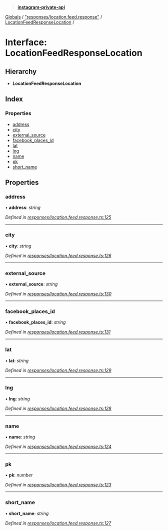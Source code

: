 > **[instagram-private-api](../README.md)**

[Globals](../README.md) / ["responses/location.feed.response"](../modules/_responses_location_feed_response_.md) / [LocationFeedResponseLocation](_responses_location_feed_response_.locationfeedresponselocation.md) /

# Interface: LocationFeedResponseLocation

## Hierarchy

* **LocationFeedResponseLocation**

## Index

### Properties

* [address](_responses_location_feed_response_.locationfeedresponselocation.md#address)
* [city](_responses_location_feed_response_.locationfeedresponselocation.md#city)
* [external_source](_responses_location_feed_response_.locationfeedresponselocation.md#external_source)
* [facebook_places_id](_responses_location_feed_response_.locationfeedresponselocation.md#facebook_places_id)
* [lat](_responses_location_feed_response_.locationfeedresponselocation.md#lat)
* [lng](_responses_location_feed_response_.locationfeedresponselocation.md#lng)
* [name](_responses_location_feed_response_.locationfeedresponselocation.md#name)
* [pk](_responses_location_feed_response_.locationfeedresponselocation.md#pk)
* [short_name](_responses_location_feed_response_.locationfeedresponselocation.md#short_name)

## Properties

###  address

• **address**: *string*

*Defined in [responses/location.feed.response.ts:125](https://github.com/dilame/instagram-private-api/blob/3e16058/src/responses/location.feed.response.ts#L125)*

___

###  city

• **city**: *string*

*Defined in [responses/location.feed.response.ts:126](https://github.com/dilame/instagram-private-api/blob/3e16058/src/responses/location.feed.response.ts#L126)*

___

###  external_source

• **external_source**: *string*

*Defined in [responses/location.feed.response.ts:130](https://github.com/dilame/instagram-private-api/blob/3e16058/src/responses/location.feed.response.ts#L130)*

___

###  facebook_places_id

• **facebook_places_id**: *string*

*Defined in [responses/location.feed.response.ts:131](https://github.com/dilame/instagram-private-api/blob/3e16058/src/responses/location.feed.response.ts#L131)*

___

###  lat

• **lat**: *string*

*Defined in [responses/location.feed.response.ts:129](https://github.com/dilame/instagram-private-api/blob/3e16058/src/responses/location.feed.response.ts#L129)*

___

###  lng

• **lng**: *string*

*Defined in [responses/location.feed.response.ts:128](https://github.com/dilame/instagram-private-api/blob/3e16058/src/responses/location.feed.response.ts#L128)*

___

###  name

• **name**: *string*

*Defined in [responses/location.feed.response.ts:124](https://github.com/dilame/instagram-private-api/blob/3e16058/src/responses/location.feed.response.ts#L124)*

___

###  pk

• **pk**: *number*

*Defined in [responses/location.feed.response.ts:123](https://github.com/dilame/instagram-private-api/blob/3e16058/src/responses/location.feed.response.ts#L123)*

___

###  short_name

• **short_name**: *string*

*Defined in [responses/location.feed.response.ts:127](https://github.com/dilame/instagram-private-api/blob/3e16058/src/responses/location.feed.response.ts#L127)*